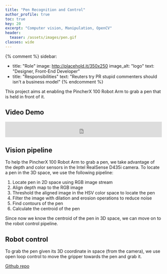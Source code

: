 ```yaml
---
title: "Pen Recognition and Control"
author_profile: true
toc: true
key: 20
excerpt: "Computer vision, Manipulation, OpenCV"
header:
  teaser: /assets/images/pen.gif
classes: wide
---
```


{% comment %} 
sidebar:
  - title: "Role"
    image: http://placehold.it/350x250
    image_alt: "logo"
    text: "Designer, Front-End Developer"
  - title: "Responsibilities"
    text: "Reuters try PR stupid commenters should isn't a business model"
{% endcomment %} 

This project aims at enabling the PincherX 100 Robot Arm to grab a pen that is held in front of it. 

## Video Demo
<iframe
    width="100%"
    height="50px"
    src="https://www.youtube.com/embed/3gHIJdR31I4"
    frameborder="0"
    allow="autoplay; encrypted-media"
    allowfullscreen
>
</iframe>

## Vision pipeline
To help the PincherX 100 Robot Arm to grab a pen, we take advantage 
of the depth and color sensors in the Intel RealSense D435i camera. 
To locate a pen in the 3D space, we use the following pipeline:
1. Locate pen in 2D space using RGB image stream
2. Align depth map to the RGB image
3. Threshold the aligned image in the HSV color space to locate the pen
4. Filter the image with dilation and erosion operations to reduce noise
5. Find contours of the pen
6. Calculate the centroid of the pen   


Since now we know the centroid of the pen in 3D space, 
we can move on to the robot control pipeline. 

## Robot control
To grab the pen given its 3D coordinate in space (from the camera), 
we use open loop control to move the gripper towards the pen and grab it.

[Github repo](https://github.com/hang-yin/Pen_Challenge)
